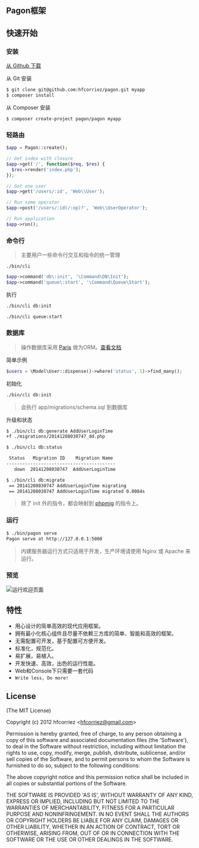 ## Pagon框架

## 快速开始

### 安装

[从 Github 下载](https://github.com/hfcorriez/pagon/releases/latest)

从 Git 安装

```bash
$ git clone git@github.com:hfcorriez/pagon.git myapp
$ composer install
```

从 Composer 安装

```
$ composer create-project pagon/pagon myapp
```

### 轻路由

```php
$app = Pagon::create();

// Get index with closure
$app->get('/', function($req, $res) {
  $res->render('index.php');
});

// Get one user
$app->get('/users/:id', 'Web\\User');

// Run some operator
$app->post('/users/:id(/:op)?', 'Web\\UserOperator');

// Run application
$app->run();
```

### 命令行

> 主要用户一些命令行交互和指令的统一管理

`./bin/cli`

```php
$app->command('db\:init', '\Command\DB\Init');
$app->command('queue\:start', '\Command\Queue\Start');
```

执行

```bash
./bin/cli db:init

./bin/cli queue:start
```

### 数据库

> 操作数据库采用 [Paris](https://github.com/j4mie/paris) 做为ORM。[查看文档](http://paris.readthedocs.org/en/latest/)

简单示例

```php
$users = \Model\User::dispense()->where('status', 1)->find_many();
```

初始化

```bash
./bin/cli db:init
```

> 会执行 app/migrations/schema.sql 到数据库

升级和状态

```bash
$ ./bin/cli db:generate AddUserLoginTime
+f ./migrations/20141208030747_dd.php

$ ./bin/cli db:status

 Status   Migration ID    Migration Name
-----------------------------------------
   down  20141208030747  AddUserLoginTime

$ ./bin/cli db:migrate
 == 20141208030747 AddUserLoginTime migrating
 == 20141208030747 AddUserLoginTime migrated 0.0084s
```

> 除了 init 外的指令，都会映射到 [phpmig](https://github.com/davedevelopment/phpmig) 的指令上。

### 运行

```bash
$ ./bin/pagon serve
Pagon serve at http://127.0.0.1:5000
```

> 内建服务器运行方式只适用于开发，生产环境请使用 Nginx 或 Apache 来运行。

### 预览

![运行欢迎页面](https://cloud.githubusercontent.com/assets/119550/5330562/63b05914-7e38-11e4-96f3-0a51a8aa4d01.jpg)

## 特性

- 用心设计的简单高效的现代应用框架。
- 拥有最小化核心组件且尽量不依赖三方库的简单、智能和高效的框架。
- 无需配置可开发，基于配置可方便开发。
- 标准化，规范化。
- 易扩展，易植入。
- 开发快速、高效，出色的运行性能。
- Web和Console下只需要一套代码
- `Write less, Do more!`

## License

(The MIT License)

Copyright (c) 2012 hfcorriez &lt;hfcorriez@gmail.com&gt;

Permission is hereby granted, free of charge, to any person obtaining
a copy of this software and associated documentation files (the
'Software'), to deal in the Software without restriction, including
without limitation the rights to use, copy, modify, merge, publish,
distribute, sublicense, and/or sell copies of the Software, and to
permit persons to whom the Software is furnished to do so, subject to
the following conditions:

The above copyright notice and this permission notice shall be
included in all copies or substantial portions of the Software.

THE SOFTWARE IS PROVIDED 'AS IS', WITHOUT WARRANTY OF ANY KIND,
EXPRESS OR IMPLIED, INCLUDING BUT NOT LIMITED TO THE WARRANTIES OF
MERCHANTABILITY, FITNESS FOR A PARTICULAR PURPOSE AND NONINFRINGEMENT.
IN NO EVENT SHALL THE AUTHORS OR COPYRIGHT HOLDERS BE LIABLE FOR ANY
CLAIM, DAMAGES OR OTHER LIABILITY, WHETHER IN AN ACTION OF CONTRACT,
TORT OR OTHERWISE, ARISING FROM, OUT OF OR IN CONNECTION WITH THE
SOFTWARE OR THE USE OR OTHER DEALINGS IN THE SOFTWARE.